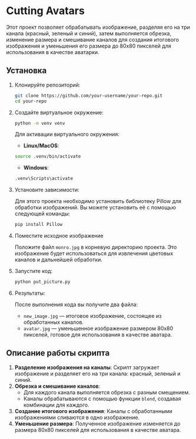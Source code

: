# Cutting Avatars

Этот проект позволяет обрабатывать изображение, разделяя его на три канала (красный, зеленый и синий), затем выполняется обрезка, изменение размера и смешивание каналов для создания итогового изображения и уменьшения его размера до 80x80 пикселей для использования в качестве аватарки.

## Установка

1. Клонируйте репозиторий:

    ```bash
    git clone https://github.com/your-username/your-repo.git
    cd your-repo
    ```

2. Создайте виртуальное окружение:

    ```bash
    python -m venv venv
    ```

    Для активации виртуального окружения:
    
    - **Linux/MacOS**:
    
    ```bash
    source .venv/bin/activate
    ```
    
    - **Windows**:
    
    ```bash
    .venv\Scripts\activate
    ```

3. Установите зависимости:

    Для этого проекта необходимо установить библиотеку Pillow для обработки изображений. Вы можете установить её с помощью следующей команды:

    ```bash
    pip install Pillow
    ```

4. Поместите исходное изображение

    Положите файл `monro.jpg` в корневую директорию проекта. Это изображение будет использоваться для извлечения цветовых каналов и дальнейшей обработки.

5. Запустите код:

    ```bash
    python put_picture.py
    ```

6. Результаты:

    После выполнения кода вы получите два файла:
    - `new_image.jpg` — итоговое изображение, состоящее из обработанных каналов.
    - `avatar.jpg` — уменьшенное изображение размером 80x80 пикселей, готовое для использования в качестве аватара.

## Описание работы скрипта

1. **Разделение изображения на каналы**: Скрипт загружает изображение и разделяет его на три канала: красный, зеленый и синий.
2. **Обрезка и смешивание каналов**: 
   - Для каждого канала выполняется обрезка с разным смещением.
   - Каналы обрабатываются с помощью функции `blend`, создавая комбинации для каждого.
3. **Создание итогового изображения**: Каналы с обработанными изображениями сливаются в одно изображение.
4. **Уменьшение размера**: Полученное изображение изменяется до размера 80x80 пикселей для использования в качестве аватара.
